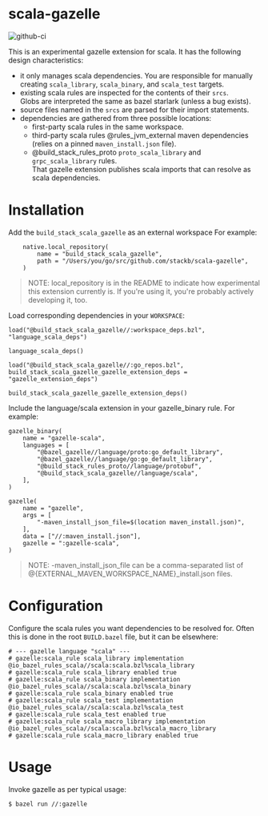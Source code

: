 # scala-gazelle

![github-ci](https://github.com/stackb/scala-gazelle/actions/workflows/ci.yaml/badge.svg)

This is an experimental gazelle extension for scala.  It has the following design characteristics:

- it only manages scala dependencies.  You are responsible for manually creating
  `scala_library`, `scala_binary`, and `scala_test` targets.
- existing scala rules are inspected for the contents of their `srcs`.  
  Globs are interpreted the same as bazel starlark (unless a bug exists).
- source files named in the `srcs` are parsed for their import statements.
- dependencies are gathered from three possible locations:
    - first-party scala rules in the same workspace.
    - third-party scala rules @rules_jvm_external maven dependencies (relies on a pinned `maven_install.json` file).
    - @build_stack_rules_proto `proto_scala_library` and `grpc_scala_library` rules.  
      That gazelle extension publishes scala imports that can resolve as scala dependencies.

# Installation

Add the `build_stack_scala_gazelle` as an external workspace For example:

```bazel
    native.local_repository(
        name = "build_stack_scala_gazelle",
        path = "/Users/you/go/src/github.com/stackb/scala-gazelle",
    )
```

> NOTE: local_repository is in the README to indicate how experimental this extension
> currently is.  If you're using it, you're probably actively developing it, too.

Load corresponding dependencies in your `WORKSPACE`:

```bazel
load("@build_stack_scala_gazelle//:workspace_deps.bzl", "language_scala_deps")

language_scala_deps()

load("@build_stack_scala_gazelle//:go_repos.bzl", build_stack_scala_gazelle_gazelle_extension_deps = "gazelle_extension_deps")

build_stack_scala_gazelle_gazelle_extension_deps()
```

Include the language/scala extension in your gazelle_binary rule.  For example:

```bazel
gazelle_binary(
    name = "gazelle-scala",
    languages = [
        "@bazel_gazelle//language/proto:go_default_library",
        "@bazel_gazelle//language/go:go_default_library",
        "@build_stack_rules_proto//language/protobuf",
        "@build_stack_scala_gazelle//language/scala",
    ],
)

gazelle(
    name = "gazelle",
    args = [
        "-maven_install_json_file=$(location maven_install.json)",
    ],
    data = ["//:maven_install.json"],
    gazelle = ":gazelle-scala",
)
```

> NOTE: -maven_install_json_file can be a comma-separated list of 
> @{EXTERNAL_MAVEN_WORKSPACE_NAME}_install.json files.

# Configuration

Configure the scala rules you want dependencies to be resolved for.  Often this 
is done in the root `BUILD.bazel` file, but it can be elsewhere:

```bazel
# --- gazelle language "scala" ---
# gazelle:scala_rule scala_library implementation @io_bazel_rules_scala//scala:scala.bzl%scala_library
# gazelle:scala_rule scala_library enabled true
# gazelle:scala_rule scala_binary implementation @io_bazel_rules_scala//scala:scala.bzl%scala_binary
# gazelle:scala_rule scala_binary enabled true
# gazelle:scala_rule scala_test implementation @io_bazel_rules_scala//scala:scala.bzl%scala_test
# gazelle:scala_rule scala_test enabled true
# gazelle:scala_rule scala_macro_library implementation @io_bazel_rules_scala//scala:scala.bzl%scala_macro_library
# gazelle:scala_rule scala_macro_library enabled true
```

# Usage

Invoke gazelle as per typical usage:


```sh
$ bazel run //:gazelle
```


